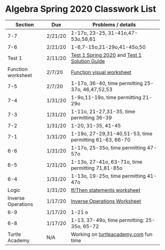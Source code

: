 # Algebra  Spring 2020 Classwork List

|Section | Due | Problems / details |
|--------|-----|--------------------|
|7-7 | 2/21/20 | 1-17o, 23-25, 31-41o,47-53o,58,61
|7-6 | 2/21/20 | 1-6,7-15o,21-29o,41-45o,50
|Test 1| 2/11/20| [Test 1 Spring 2020](math/alg-test3.pdf) and [Test 1 Solution Guide](math/alg-test3-solutions.pdf)
|Function worksheet| 2/7/20| [Function visual worksheet](https://docs.google.com/document/d/1lsWlqvBPN_QG2VvUXZOkDiOFJnHrRz6SLSHcsj6NtsY/edit?usp=sharing)
|7-5 | 2/7/20 | 1-17o, 36-40, time permitting 25-37o, 46,47,52,53
|7-4| 1/31/20 | 1-9o,11-19o, time permitting 21-29o
|7-3| 1/31/20 | 1-11o, 21-27,31-35, time permitting 36-39
|7-2 | 1/31/20 | 1-20, 31-35, 41-45
|7-1 | 1/31/20 | 1-19o, 27-29,31-40,51-53, time permitting 61-63, 66-70
|6-6 | 1/31/20 | 1-17o, 25-35o, time permitting 47-57o
|6-5 | 1/31/20 | 1-13o, 27-41o, 63-71o, time permitting 71,81-85o
|6-4 | 1/31/20 | 1-13o, 19-25o, time permitting 41-47o
|Logic | 1/31/20 | [If/Then statements worksheet](https://docs.google.com/document/d/16yZcxPdqroJxTGBbPCah5B3zWJ6MJ96-u7taAYqN7hQ/edit?usp=sharing)
|Inverse Operations| 1/17/20 | [Inverse Operations Worksheet](https://docs.google.com/document/d/1QNPmsbSLnEI6cd8QfnJRde7OSwZOBHy_oVIJUfIiuuc/edit?usp=sharing)
|6-9 | 1/17/20 | 1-21 o
|6-8 | 1/17/20 | 1-13, 37-49o, time permitting: 25-35o, 65-72
| Turtle Academy | N/A | Working on [turtleacademy.com](turtleacademy.com) fun time

